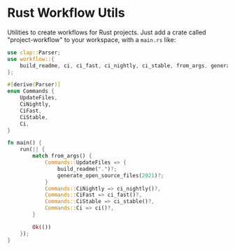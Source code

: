 # Rust Workflow Utils

Utilities to create workflows for Rust projects. Just add a crate called "project-workflow" to your workspace, with a `main.rs` like:

```rust
use clap::Parser;
use workflow::{
    build_readme, ci, ci_fast, ci_nightly, ci_stable, from_args, generate_open_source_files, run,
};

#[derive(Parser)]
enum Commands {
    UpdateFiles,
    CiNightly,
    CiFast,
    CiStable,
    Ci,
}

fn main() {
    run(|| {
        match from_args() {
            Commands::UpdateFiles => {
                build_readme(".")?;
                generate_open_source_files(2021)?;
            }
            Commands::CiNightly => ci_nightly()?,
            Commands::CiFast => ci_fast()?,
            Commands::CiStable => ci_stable()?,
            Commands::Ci => ci()?,
        }

        Ok(())
    });
}

```
